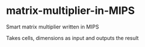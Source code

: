 # matrix-multiplier-in-MIPS
Smart matrix multiplier written in MIPS

Takes cells, dimensions as input and outputs the result
